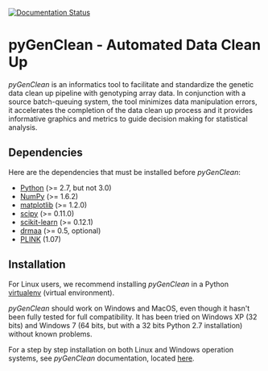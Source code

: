 [![Documentation Status](https://readthedocs.org/projects/pygenclean/badge/?version=latest)](https://readthedocs.org/projects/pygenclean/?badge=latest)


# pyGenClean - Automated Data Clean Up #

_pyGenClean_ is an informatics tool to facilitate and standardize the genetic
data clean up pipeline with genotyping array data. In conjunction with a source
batch-queuing system, the tool minimizes data manipulation errors, it
accelerates the completion of the data clean up process and it provides
informative graphics and metrics to guide decision making for statistical
analysis.



## Dependencies ##

Here are the dependencies that must be installed before _pyGenClean_:

*   [Python](http://python.org/) (>= 2.7, but not 3.0)
*   [NumPy](http://www.numpy.org/) (>= 1.6.2)
*   [matplotlib](http://matplotlib.org/) (>= 1.2.0)
*   [scipy](http://www.scipy.org/) (>= 0.11.0)
*   [scikit-learn](http://scikit-learn.org/stable/) (>= 0.12.1)
*   [drmaa](http://code.google.com/p/drmaa-python/) (>= 0.5, optional)
*   [PLINK](http://pngu.mgh.harvard.edu/~purcell/plink/) (1.07)



## Installation ##

For Linux users, we recommend installing _pyGenClean_ in a Python
[virtualenv](http://pypi.python.org/pypi/virtualenv) (virtual environment).

_pyGenClean_ should work on Windows and MacOS, even though it hasn't been fully
tested for full compatibility. It has been tried on Windows XP (32 bits) and
Windows 7 (64 bits, but with a 32 bits Python 2.7 installation) without known
problems.

For a step by step installation on both Linux and Windows operation systems, see
_pyGenClean_ documentation, located [here](http://www.statgen.org/).

